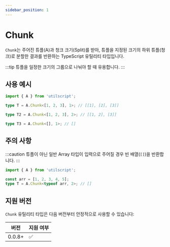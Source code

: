 ```yaml
---
sidebar_position: 1
---
```


# Chunk

`Chunk`는 주어진 튜플(A)과 청크 크기(Split)를 받아, 튜플을 지정된 크기의 하위 튜플(청크)로 분할한 결과를 반환하는 TypeScript 유틸리티 타입입니다.

:::tip
튜플을 일정한 크기의 그룹으로 나눠야 할 때 유용합니다.
:::

## 사용 예시

```ts
import { A } from 'utilscript';

type T = A.Chunk<[1, 2, 3], 1>; // [[1], [2], [3]]

type T2 = A.Chunk<[1, 2, 3], 2>; // [[1, 2], [3]]

type T3 = A.Chunk<[], 1>; // []
```

## 주의 사항

:::caution
튜플이 아닌 일반 Array 타입이 입력으로 주어질 경우 빈 배열(`[]`)을 반환합니다.
:::

```ts
import { A } from 'utilscript';

const arr = [1, 2, 3, 4, 5];
type T = A.Chunk<typeof arr, 2>; // []
```

## 지원 버전

`Chunk` 유틸리티 타입은 다음 버전부터 안정적으로 사용할 수 있습니다:

| 버전   | 지원 여부 |
| ------ | --------- |
| 0.0.8+ | ✅        |

